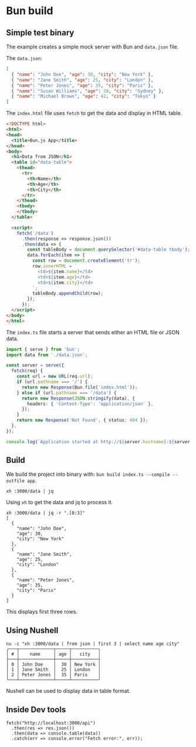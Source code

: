 # Bun build 


## Simple test binary

The example creates a simple mock server with Bun and `data.json` file. 

The `data.json`:

```json
[
  { "name": "John Doe", "age": 30, "city": "New York" },
  { "name": "Jane Smith", "age": 25, "city": "London" },
  { "name": "Peter Jones", "age": 35, "city": "Paris" },
  { "name": "Susan Williams", "age": 28, "city": "Sydney" },
  { "name": "Michael Brown", "age": 42, "city": "Tokyo" }
]
```

The `index.html` file uses `fetch` to get the data and display in HTML table.  

```html
<!DOCTYPE html>
<html>
<head>
  <title>Bun.js App</title>
</head>
<body>
  <h1>Data from JSON</h1>
  <table id="data-table">
    <thead>
      <tr>
        <th>Name</th>
        <th>Age</th>
        <th>City</th>
      </tr>
    </thead>
    <tbody>
    </tbody>
  </table>

  <script>
    fetch('/data')
      .then(response => response.json())
      .then(data => {
        const tableBody = document.querySelector('#data-table tbody');
        data.forEach(item => {
          const row = document.createElement('tr');
          row.innerHTML = `
            <td>${item.name}</td>
            <td>${item.age}</td>
            <td>${item.city}</td>
          `;
          tableBody.appendChild(row);
        });
      });
  </script>
</body>
</html>
```

The `index.ts` file starts a server that sends either an HTML file or JSON data. 

```ts
import { serve } from 'bun';
import data from './data.json';

const server = serve({
  fetch(req) {
    const url = new URL(req.url);
    if (url.pathname === '/') {
      return new Response(Bun.file('index.html'));
    } else if (url.pathname === '/data') {
      return new Response(JSON.stringify(data), {
        headers: { 'Content-Type': 'application/json' },
      });
    } 
    return new Response('Not Found', { status: 404 });
  },
});

console.log(`Application started at http://${server.hostname}:${server.port}`);
```

## Build 

We build the project into binary with: `bun build index.ts --compile --outfile app`. 

```
xh :3000/data | jq
```

Using `xh` to get the data and jq to process it.  

```
xh :3000/data | jq -r ".[0:3]"
[
  {
    "name": "John Doe",
    "age": 30,
    "city": "New York"
  },
  {
    "name": "Jane Smith",
    "age": 25,
    "city": "London"
  },
  {
    "name": "Peter Jones",
    "age": 35,
    "city": "Paris"
  }
]
```

This displays first three rows.  


## Using Nushell

```
nu -c "xh :3000/data | from json | first 3 | select name age city"
╭───┬─────────────┬─────┬──────────╮
│ # │    name     │ age │   city   │
├───┼─────────────┼─────┼──────────┤
│ 0 │ John Doe    │  30 │ New York │
│ 1 │ Jane Smith  │  25 │ London   │
│ 2 │ Peter Jones │  35 │ Paris    │
╰───┴─────────────┴─────┴──────────╯
```

Nushell can be used to display data in table format.  

## Inside Dev tools

```
fetch("http://localhost:3000/api")
  .then(res => res.json())
  .then(data => console.table(data))
  .catch(err => console.error("Fetch error:", err));
```

